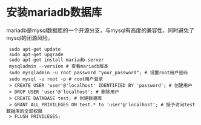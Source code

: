 # 安装mariadb数据库

mariadb是mysql数据库的一个开源分支，与mysql有高度的兼容性，同时避免了mysql的闭源风险。

```shell
 sudo apt-get update
 sudo apt-get upgrade
 sudo apt-get install mariadb-server
 mysqladmin --version # 查看mariadb版本
 sudo mysqladmin -u root password "your_password"; # 设置root用户密码
 sudo mysql -u root -p # root用户登录
 > CREATE USER 'user'@'localhost' IDENTIFIED BY 'password'; # 创建用户
 > DROP USER 'user'@'localhost'; # 删除用户
 > CREATE DATABASE test; # 创建数据库
 > GRANT ALL PRIVILEGES ON test.* to 'user'@'localhost'; # 授予访问test数据库的全部权限
 > FLUSH PRIVILEGES;

```
